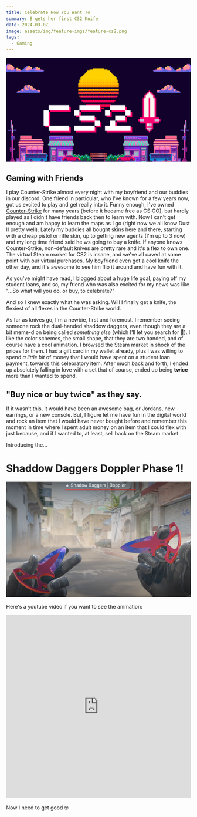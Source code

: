 ```yaml
---
title: Celebrate How You Want To
summary: B gets her first CS2 Knife
date: 2024-03-07
image: assets/img/feature-imgs/feature-cs2.png
tags:
  - Gaming
---
```

![Feature Image](/src/assets/img/feature-imgs/feature-cs2.png)

## Gaming with Friends

I play Counter-Strike almost every night with my boyfriend and our buddies in our discord. One friend in particular, who I've known for a few years now, got us excited to play and get really into it. Funny enough, I've owned [Counter-Strike](https://www.counter-strike.net/) for many years (before it became free as CS:GO), but hardly played as I didn't have friends back then to learn with. Now I can't get enough and am happy to learn the maps as I go (right now we all know Dust II pretty well). Lately my buddies all bought skins here and there, starting with a cheap pistol or rifle skin, up to getting new agents (I'm up to 3 now) and my long time friend said he ws going to buy a knife. If anyone knows Counter-Strike, non-default knives are pretty rare and it's a flex to own one. The virtual Steam market for CS2 is insane, and we've all caved at some point with our virtual purchases. My boyfriend even got a cool knife the other day, and it's awesome to see him flip it around and have fun with it. 

As you've might have read, I blogged about a huge life goal, paying off my student loans, and so, my friend who was also excited for my news was like "...So what will you do, or buy, to celebrate?"

And so I knew exactly what he was asking. Will I finally get a knife, the flexiest of all flexes in the Counter-Strike world.

As far as knives go, I'm a newbie, first and foremost. I remember seeing someone rock the dual-handed shaddow daggers, even though they are a bit meme-d on being called *something else* (which I'll let you search for 🤣). I like the color schemes, the small shape, that they are two handed, and of course have a cool animation. I browsed the Steam market in shock of the prices for them. I had a gift card in my wallet already, plus I was willing to spend *a little bit* of money that I would have spent on a student loan payment, towards this celebratory item.  After much back and forth, I ended up absolutely falling in love with a set that of course, ended up being **twice** more than I wanted to spend. 

## "Buy nice or buy twice" as they say.

If it wasn't this, it would have been an awesome bag, or Jordans, new earrings, or a new console. But, I figure let me have fun in the digital world and rock an item that I would have never bought before and remember this moment in time where I spent adult money on an item that I could flex with just because, and if I wanted to, at least, sell back on the Steam market. 

Introducing the...


# **Shaddow Daggers Doppler Phase 1!**

![BinaryDigit's CS Shadow Daggers](/src/assets/img/feature-imgs/BinaryDigit-CS2-Shaddow-Daggers.png)

Here's a youtube video if you want to see the animation:

<iframe width="100%" height="500" src="https://www.youtube.com/embed/G3pHC74C0KY?si=NS44Fv0BDI8CeW3y" title="YouTube video player" frameborder="0" allow="accelerometer; autoplay; clipboard-write; encrypted-media; gyroscope; picture-in-picture; web-share" referrerpolicy="strict-origin-when-cross-origin" allowfullscreen></iframe>



Now I need to get good 🤓 